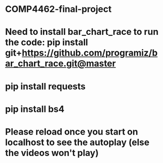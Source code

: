 # COMP4462-final-project

# Need to install bar_chart_race to run the code: pip install git+https://github.com/programiz/bar_chart_race.git@master

# pip install requests

# pip install bs4

# Please reload once you start on localhost to see the autoplay (else the videos won't play)